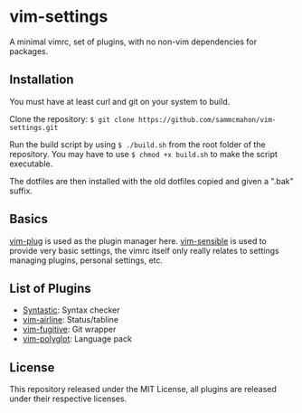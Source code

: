 # vim-settings
A minimal vimrc, set of plugins, with no non-vim dependencies for packages.

## Installation
You must have at least curl and git on your system to build.

Clone the repository:
`$ git clone https://github.com/sammcmahon/vim-settings.git`

Run the build script by using `$ ./build.sh` from the root folder of the
repository. You may have to use `$ chmod +x build.sh` to make the script
executable.

The dotfiles are then installed with the old dotfiles copied and given a ".bak"
suffix.

## Basics
[vim-plug](https://github.com/junegunn/vim-plug) is used as the plugin manager
here. [vim-sensible](https://github.com/tpope/vim-sensible) is used to provide
very basic settings, the vimrc itself only really relates to settings managing
plugins, personal settings, etc.

## List of Plugins
* [Syntastic](https://github.com/vim-syntastic/syntastic): Syntax checker
* [vim-airline](https://github.com/vim-airline/vim-airline): Status/tabline
* [vim-fugitive](https://github.com/tpope/vim-fugitive): Git wrapper
* [vim-polyglot](https://github.com/sheerun/vim-polyglot): Language pack

## License
This repository released under the MIT License, all plugins are released
under their respective licenses.
